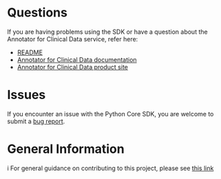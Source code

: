 # Questions

If you are having problems using the SDK or have a question about the Annotator for Clinical Data service,
refer here:
* [README](README.md)
* [Annotator for Clinical Data documentation](https://merative.github.io/acd-containers/)
* [Annotator for Clinical Data product site](https://www.ibm.com/cloud/watson-annotator-for-clinical-data)

# Issues

If you encounter an issue with the Python Core SDK, you are welcome to submit a 
[bug report](https://github.com/merative/whcs-python-sdk/issues).

# General Information
i
For general guidance on contributing to this project, please see
[this link](https://github.com/IBM/ibm-cloud-sdk-common/blob/master/CONTRIBUTING_python.md)
